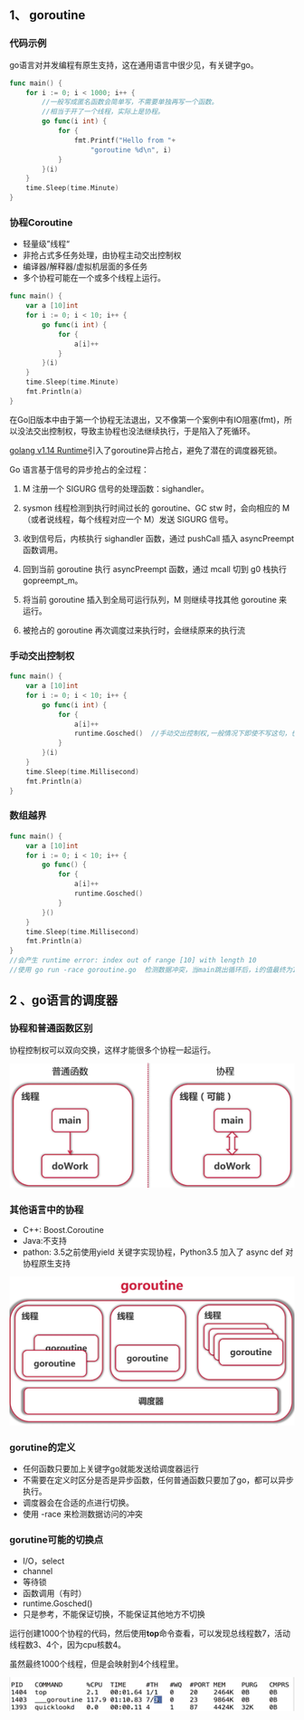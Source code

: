 ## 1、 goroutine

### 代码示例

go语言对并发编程有原生支持，这在通用语言中很少见，有关键字go。

```go
func main() {
	for i := 0; i < 1000; i++ {
		//一般写成匿名函数会简单写，不需要单独再写一个函数。
		//相当于开了一个线程，实际上是协程。
		go func(i int) {
			for {
				fmt.Printf("Hello from "+
					"goroutine %d\n", i)
			}
		}(i)
	}
	time.Sleep(time.Minute)
}
```

### 协程Coroutine

- 轻量级”线程“
- 非抢占式多任务处理，由协程主动交出控制权
- 编译器/解释器/虚拟机层面的多任务
- 多个协程可能在一个或多个线程上运行。



```go
func main() {
	var a [10]int
	for i := 0; i < 10; i++ {
		go func(i int) {
			for {
				a[i]++
			}
		}(i)
	}
	time.Sleep(time.Minute)
	fmt.Println(a)
}
```

在Go旧版本中由于第一个协程无法退出，又不像第一个案例中有IO阻塞(fmt)，所以没法交出控制权，导致主协程也没法继续执行，于是陷入了死循环。

[golang v1.14 Runtime](https://link.zhihu.com/?target=https%3A//golang.org/doc/go1.14)引入了goroutine异占抢占，避免了潜在的调度器死锁。



Go 语言基于信号的异步抢占的全过程：

1. M 注册一个 SIGURG 信号的处理函数：sighandler。

2. sysmon 线程检测到执行时间过长的 goroutine、GC stw 时，会向相应的 M（或者说线程，每个线程对应一个 M）发送 SIGURG 信号。

3. 收到信号后，内核执行 sighandler 函数，通过 pushCall 插入 asyncPreempt 函数调用。

4. 回到当前 goroutine 执行 asyncPreempt 函数，通过 mcall 切到 g0 栈执行 gopreempt_m。

5. 将当前 goroutine 插入到全局可运行队列，M 则继续寻找其他 goroutine 来运行。

6. 被抢占的 goroutine 再次调度过来执行时，会继续原来的执行流
   

### 手动交出控制权

```go
func main() {
	var a [10]int
	for i := 0; i < 10; i++ {
		go func(i int) {
			for {
				a[i]++
				runtime.Gosched()  //手动交出控制权,一般情况下即使不写这句，也会有机会交出控制权
			}
		}(i)
	}
	time.Sleep(time.Millisecond)
	fmt.Println(a)
}
```

### 数组越界

```go
func main() {
	var a [10]int
	for i := 0; i < 10; i++ {
		go func() {
			for {
				a[i]++
				runtime.Gosched()
			}
		}()
	}
	time.Sleep(time.Millisecond)
	fmt.Println(a)
}
//会产生 runtime error: index out of range [10] with length 10
//使用 go run -race goroutine.go	检测数据冲突，当main跳出循环后，i的值最终为10，产生越界。
```

## 2 、go语言的调度器

### 协程和普通函数区别

协程控制权可以双向交换，这样才能很多个协程一起运行。



![1](img/1.PNG)



### 其他语言中的协程

- C++: Boost.Coroutine
- Java:不支持
- pathon: 3.5之前使用yield 关键字实现协程，Python3.5 加入了 async def 对协程原生支持



![2](img/2.PNG)





### gorutine的定义

- 任何函数只要加上关键字go就能发送给调度器运行
- 不需要在定义时区分是否是异步函数，任何普通函数只要加了go，都可以异步执行。
- 调度器会在合适的点进行切换。
- 使用 -race 来检测数据访问的冲突



### gorutine可能的切换点

- I/O，select
- channel
- 等待锁
- 函数调用（有时）
- runtime.Gosched()
- 只是参考，不能保证切换，不能保证其他地方不切换



运行创建1000个协程的代码，然后使用**top**命令查看，可以发现总线程数7，活动线程数3、4个，因为cpu核数4。

虽然最终1000个线程，但是会映射到4个线程里。

![3](img/3.PNG)